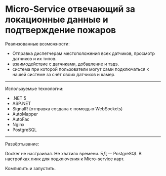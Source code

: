 # Micro-Service отвечающий за локационные данные и подтверждение пожаров

Реализованные возможности:
* Отправка диспетчерам местоположения всех датчиков, просмотр датчиков и их типов.
* взаимодействие с датчиками, добавление и тэдэ.
* система при которой пользователи могут сами подключаться к нашей системе за счёт своих датчиков и камер.

-------

Используемые технологии:
- .NET 5
- ASP.NET
- SignalR (отправка создана с помощью WebSockets)
- AutoMapper
- AutoFac
- Nginx
- PostgreSQL

-------

Развёртывание:


Docker не настраивал. Не хватило времени. БД -- PostgreSQL В настройках линк для подключения к Micro-service карт.

Компилить и запустить. 
